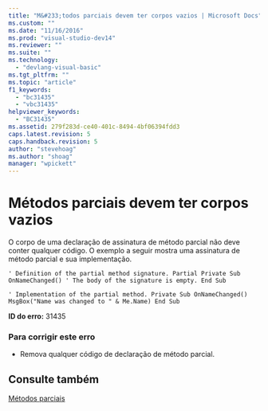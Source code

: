 ```yaml
---
title: "M&#233;todos parciais devem ter corpos vazios | Microsoft Docs"
ms.custom: ""
ms.date: "11/16/2016"
ms.prod: "visual-studio-dev14"
ms.reviewer: ""
ms.suite: ""
ms.technology: 
  - "devlang-visual-basic"
ms.tgt_pltfrm: ""
ms.topic: "article"
f1_keywords: 
  - "bc31435"
  - "vbc31435"
helpviewer_keywords: 
  - "BC31435"
ms.assetid: 279f283d-ce40-401c-8494-4bf06394fdd3
caps.latest.revision: 5
caps.handback.revision: 5
author: "stevehoag"
ms.author: "shoag"
manager: "wpickett"
---
```

# M&#233;todos parciais devem ter corpos vazios
O corpo de uma declaração de assinatura de método parcial não deve conter qualquer código. O exemplo a seguir mostra uma assinatura de método parcial e sua implementação.  
  
```  
' Definition of the partial method signature. Partial Private Sub OnNameChanged() ' The body of the signature is empty. End Sub  
```  
  
```  
' Implementation of the partial method. Private Sub OnNameChanged() MsgBox("Name was changed to " & Me.Name) End Sub  
```  
  
 **ID do erro:** 31435  
  
### Para corrigir este erro  
  
-   Remova qualquer código de declaração de método parcial.  
  
## Consulte também  
 [Métodos parciais](../../visual-basic/programming-guide/language-features/procedures/partial-methods.md)